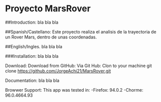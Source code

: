 # Proyecto MarsRover
##Introduction:
bla bla bla

##Spanish/Castellano:
Este proyecto realiza el analisis de la trayectoria de un Rover Mars, dentro de unas coordenadas.

##English/Ingles.
bla bla bla

###Installation:
bla bla bla

Download:
Download from GitHub:
Via Git Hub:
Clon to your machine
git clone https://github.com/JorgeAchi21/MarsRover.git

Documentation:
bla bla bla

Browwer Support:
This app was tested in:
-Firefox: 94.0.2
-Chorme: 96.0.4664.93
